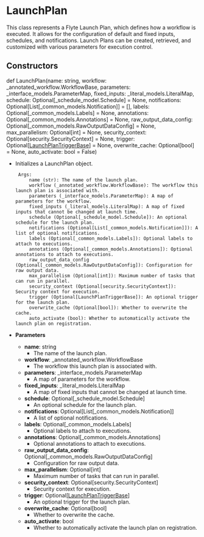 # LaunchPlan

This class represents a Flyte Launch Plan, which defines how a workflow is executed. It allows for the configuration of default and fixed inputs, schedules, and notifications. Launch Plans can be created, retrieved, and customized with various parameters for execution control.

## Constructors
def LaunchPlan(name: string, workflow: _annotated_workflow.WorkflowBase, parameters: _interface_models.ParameterMap, fixed_inputs: _literal_models.LiteralMap, schedule: Optional[_schedule_model.Schedule] = None, notifications: Optional[List[_common_models.Notification]] = [], labels: Optional[_common_models.Labels] = None, annotations: Optional[_common_models.Annotations] = None, raw_output_data_config: Optional[_common_models.RawOutputDataConfig] = None, max_parallelism: Optional[int] = None, security_context: Optional[security.SecurityContext] = None, trigger: Optional[[LaunchPlanTriggerBase](flytekit_core_schedule_launchplantriggerbase)] = None, overwrite_cache: Optional[bool] = None, auto_activate: bool = False)
-  Initializes a LaunchPlan object.

        Args:
            name (str): The name of the launch plan.
            workflow (_annotated_workflow.WorkflowBase): The workflow this launch plan is associated with.
            parameters (_interface_models.ParameterMap): A map of parameters for the workflow.
            fixed_inputs (_literal_models.LiteralMap): A map of fixed inputs that cannot be changed at launch time.
            schedule (Optional[_schedule_model.Schedule]): An optional schedule for the launch plan.
            notifications (Optional[List[_common_models.Notification]]): A list of optional notifications.
            labels (Optional[_common_models.Labels]): Optional labels to attach to executions.
            annotations (Optional[_common_models.Annotations]): Optional annotations to attach to executions.
            raw_output_data_config (Optional[_common_models.RawOutputDataConfig]): Configuration for raw output data.
            max_parallelism (Optional[int]): Maximum number of tasks that can run in parallel.
            security_context (Optional[security.SecurityContext]): Security context for execution.
            trigger (Optional[LaunchPlanTriggerBase]): An optional trigger for the launch plan.
            overwrite_cache (Optional[bool]): Whether to overwrite the cache.
            auto_activate (bool): Whether to automatically activate the launch plan on registration.
- **Parameters**

  - **name**: string
    - The name of the launch plan.
  - **workflow**: _annotated_workflow.WorkflowBase
    - The workflow this launch plan is associated with.
  - **parameters**: _interface_models.ParameterMap
    - A map of parameters for the workflow.
  - **fixed_inputs**: _literal_models.LiteralMap
    - A map of fixed inputs that cannot be changed at launch time.
  - **schedule**: Optional[_schedule_model.Schedule]
    - An optional schedule for the launch plan.
  - **notifications**: Optional[List[_common_models.Notification]]
    - A list of optional notifications.
  - **labels**: Optional[_common_models.Labels]
    - Optional labels to attach to executions.
  - **annotations**: Optional[_common_models.Annotations]
    - Optional annotations to attach to executions.
  - **raw_output_data_config**: Optional[_common_models.RawOutputDataConfig]
    - Configuration for raw output data.
  - **max_parallelism**: Optional[int]
    - Maximum number of tasks that can run in parallel.
  - **security_context**: Optional[security.SecurityContext]
    - Security context for execution.
  - **trigger**: Optional[[LaunchPlanTriggerBase](flytekit_core_schedule_launchplantriggerbase)]
    - An optional trigger for the launch plan.
  - **overwrite_cache**: Optional[bool]
    - Whether to overwrite the cache.
  - **auto_activate**: bool
    - Whether to automatically activate the launch plan on registration.



